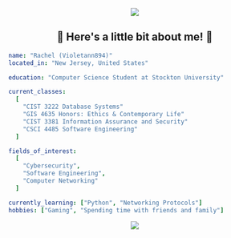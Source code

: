 <p align="center">
  <img src="https://capsule-render.vercel.app/api?type=waving&color=gradient&customColorList=8,&height=150&section=header&text=Hello!&fontSize=40" />
</p>

<h2 align="center"> 🌟 Here's a little bit about me! 🌟</h2>

```yaml
name: "Rachel (Violetann894)"
located_in: "New Jersey, United States"

education: "Computer Science Student at Stockton University"

current_classes:
  [
    "CIST 3222 Database Systems"
    "GIS 4635 Honors: Ethics & Contemporary Life"
    "CIST 3381 Information Assurance and Security"
    "CSCI 4485 Software Engineering"
  ]

fields_of_interest:
  [
    "Cybersecurity",
    "Software Engineering",
    "Computer Networking"
  ]

currently_learning: ["Python", "Networking Protocols"]
hobbies: ["Gaming", "Spending time with friends and family"]
```

<p align="center">
  <img src="https://capsule-render.vercel.app/api?type=waving&height=150&color=gradient&customColorList=8&section=footer" />
</p>
